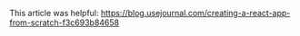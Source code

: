 This article was helpful: https://blog.usejournal.com/creating-a-react-app-from-scratch-f3c693b84658